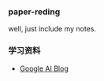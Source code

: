 ### paper-reding
well, just include my notes.
### 学习资料
- [Google AI Blog](https://ai.googleblog.com/)